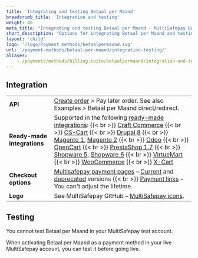 ```yaml
---
title: 'Integrating and testing Betaal per Maand'
breadcrumb_title: 'Integration and testing'
weight: 40
meta_title: "Integrating and testing Betaal per Maand - MultiSafepay Docs"
short_description: "Options for integrating Betaal per Maand and testing payments"
layout: 'child'
logo: '/logo/Payment_methods/betaalpermaand.svg'
url: '/payment-methods/betaal-per-maand/integration-testing/'
aliases:
    - /payments/methods/billing-suite/betaalpermaand/integration-and-testing/
---
```

## Integration

| | |
|---|---|
| **API** | [Create order](https://docs-api.multisafepay.com/reference/createorder) > Pay later order. See also Examples > Betaal per Maand direct/redirect. |
| **Ready-made integrations** | Supported in the following [ready-made integrations](/integrations/ready-made/): {{< br >}} [Craft Commerce](/craft-commerce/) {{< br >}} [CS-Cart](/cs-cart/) {{< br >}} [Drupal 8](/drupal-8-9/) {{< br >}} [Magento 1](/magento-1/), [Magento 2](/magento-2/) {{< br >}} [Odoo](/odoo/) {{< br >}} [OpenCart](/opencart/)  {{< br >}} [PrestaShop 1.7](/prestashop-1-7/) {{< br >}} [Shopware 5](/shopware-5/), [Shopware 6](/shopware-6/) {{< br >}} [VirtueMart](/virtuemart/) {{< br >}} [WooCommerce](/woo-commerce/) {{< br >}}  [X-Cart](/x-cart/)    |
| **Checkout options** | [Multisafepay payment pages](/payment-pages/) – [Current](/payment-pages/activation/) and [deprecated](/payment-pages/deprecated/) versions {{< br >}} [Payment links](/payment-links/about/) – You can't adjust the lifetime.  |
| **Logo** | See MultiSafepay GitHub – [MultiSafepay icons](https://github.com/MultiSafepay/MultiSafepay-icons). |


## Testing

You cannot test Betaal per Maand in your MultiSafepay test account. 

When activating Betaal per Maand as a payment method in your live MultiSafepay account, you can test it before going live.


